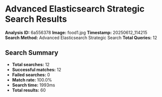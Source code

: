 # Advanced Elasticsearch Strategic Search Results

**Analysis ID:** 6a556378
**Image:** food1.jpg
**Timestamp:** 20250612_114215
**Search Method:** Advanced Elasticsearch Strategic Search
**Total Queries:** 12

## Search Summary

- **Total searches:** 12
- **Successful matches:** 12
- **Failed searches:** 0
- **Match rate:** 100.0%
- **Search time:** 1993ms
- **Total results:** 60

